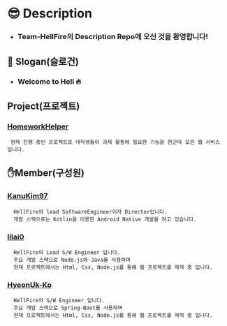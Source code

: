# 😎 Description
 - ### Team-HellFire의 Description Repo에 오신 것을 환영합니다!

## 🥅 Slogan(슬로건)
  - ### Welcome to Hell 🔥

## Project(프로젝트)
 ### [HomeworkHelper](https://github.com/Team-HellFire/HomeworkHelper)
 ```
  현재 진행 중인 프로젝트로 대학생들이 과제 활동에 필요한 기능을 한군데 모은 웹 서비스 입니다.
 ```

## ✋Member(구성원)
### [KanuKim97](https://github.com/KanuKim97)
  ```
    HellFire의 lead SoftwareEngineer이자 Director입니다.
    개발 스택으로는 Kotlin을 이용한 Android Native 개발을 하고 있습니다.
  ```
### [lilai0](https://github.com/lilai0)
  ```
    HellFire의 Lead S/W Engineer 입니다.
    주요 개발 스택으로 Node.js와 Java를 사용하며
    현재 프로젝트에서는 Html, Css, Node.js를 통해 웹 프로젝트를 제작 중 입니다.
  ```
### [HyeonUk-Ko](https://github.com/HyeonUk-Ko)
  ```
    HellFire의 S/W Engineer 입니다.
    주요 개발 스택으로 Spring-Boot를 사용하며
    현재 프로젝트에서는 Html, Css, Node.js를 통해 웹 프로젝트를 제작 중 입니다.
  ```
